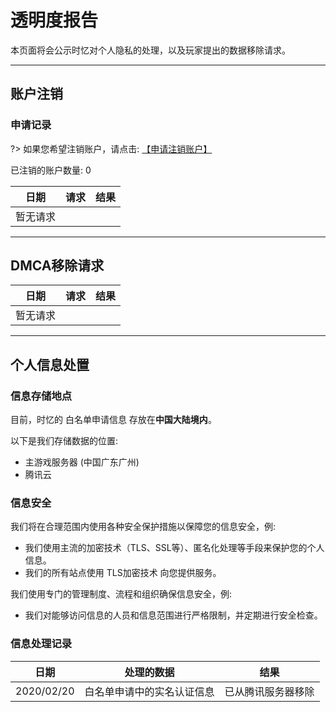 # 透明度报告

本页面将会公示时忆对个人隐私的处理，以及玩家提出的数据移除请求。

-----

## 账户注销

### 申请记录

?> 如果您希望注销账户，请点击: [【申请注销账户】](/zh-CN/privacy/deleteAccount.md)  

已注销的账户数量: 0

日期|请求|结果
---|---|---
暂无请求|

-----

## DMCA移除请求

日期|请求|结果
---|---|---
暂无请求|

-----

## 个人信息处置

### 信息存储地点

目前，时忆的 白名单申请信息 存放在**中国大陆境内**。

以下是我们存储数据的位置:
- 主游戏服务器 (中国广东广州)
- 腾讯云


### 信息安全

我们将在合理范围内使用各种安全保护措施以保障您的信息安全，例:
- 我们使用主流的加密技术（TLS、SSL等）、匿名化处理等手段来保护您的个人信息。
- 我们的所有站点使用 TLS加密技术 向您提供服务。

我们使用专门的管理制度、流程和组织确保信息安全，例:
- 我们对能够访问信息的人员和信息范围进行严格限制，并定期进行安全检查。

### 信息处理记录

日期|处理的数据|结果
---|---|---
2020/02/20|白名单申请中的实名认证信息|已从腾讯服务器移除

